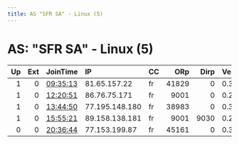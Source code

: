 ```yaml
---
title: AS "SFR SA" - Linux (5)
---
```


# AS: "SFR SA" - Linux (5)

|   Up |   Ext | JoinTime                                                                                            | IP             | CC   |   ORp |   Dirp | Version   | Contact   | Nickname      |   eFamMembers |
|-----:|------:|:----------------------------------------------------------------------------------------------------|:---------------|:-----|------:|-------:|:----------|:----------|:--------------|--------------:|
|    1 |     0 | [09:35:13](https://metrics.torproject.org/rs.html#details/F5A93DCBEC472AD980D5399A870DC9F0C637F076) | 81.65.157.22   | fr   | 41829 |      0 | 0.3.1.10  | None      | UbuntuCore212 |             1 |
|    1 |     0 | [12:20:51](https://metrics.torproject.org/rs.html#details/A2EC67A58761083B5A4A3973001FC2BD4817B14B) | 86.76.75.171   | fr   |  9001 |      0 | 0.2.7.6   | None      | gsrv          |             1 |
|    1 |     0 | [13:44:50](https://metrics.torproject.org/rs.html#details/AA5CB37033AA1FF0674E46DEE62AA264C1E11718) | 77.195.148.180 | fr   | 38983 |      0 | 0.3.1.10  | None      | UbuntuCore212 |             1 |
|    1 |     0 | [15:55:21](https://metrics.torproject.org/rs.html#details/9AC8385DA52282190ECEAFA88D5F4EC6B2D8C0A8) | 89.158.138.181 | fr   |  9001 |   9030 | 0.2.9.14  | None      | gwado         |             1 |
|    0 |     0 | [20:36:44](https://metrics.torproject.org/rs.html#details/6BA8DEDB01F5D37DBDCF00BB004E4E159927B125) | 77.153.199.87  | fr   | 45161 |      0 | 0.3.1.10  | None      | UbuntuCore212 |             1 |
